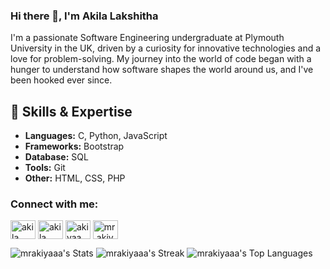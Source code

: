 
### Hi there 👋, I'm Akila Lakshitha

I'm a passionate Software Engineering undergraduate at Plymouth University in the UK, driven by a curiosity for innovative technologies and a love for problem-solving. My journey into the world of code began with a hunger to understand how software shapes the world around us, and I've been hooked ever since.


## 🚀 Skills & Expertise

- **Languages:** C, Python, JavaScript
- **Frameworks:** Bootstrap
- **Database:** SQL
- **Tools:** Git
- **Other:** HTML, CSS, PHP

<h3 align="left">Connect with me:</h3>
<p align="left">
<a href="https://linkedin.com/in/akila lakshitha" target="blank"><img align="center" src="https://raw.githubusercontent.com/rahuldkjain/github-profile-readme-generator/master/src/images/icons/Social/linked-in-alt.svg" alt="akila lakshitha" height="30" width="40" /></a>
<a href="https://fb.com/akila lakshitha" target="blank"><img align="center" src="https://raw.githubusercontent.com/rahuldkjain/github-profile-readme-generator/master/src/images/icons/Social/facebook.svg" alt="akila lakshitha" height="30" width="40" /></a>
<a href="https://instagram.com/akiyaa_xs" target="blank"><img align="center" src="https://raw.githubusercontent.com/rahuldkjain/github-profile-readme-generator/master/src/images/icons/Social/instagram.svg" alt="akiyaa_xs" height="30" width="40" /></a>
<a href="https://discord.gg/mr.akiyaa#1856" target="blank"><img align="center" src="https://raw.githubusercontent.com/rahuldkjain/github-profile-readme-generator/master/src/images/icons/Social/discord.svg" alt="mr.akiyaa#1856" height="30" width="40" /></a>
</p>


![mrakiyaaa's Stats](https://github-readme-stats.vercel.app/api?username=mrakiyaaa&theme=tokyonight&show_icons=true&hide_border=true&count_private=true)
![mrakiyaaa's Streak](https://github-readme-streak-stats.herokuapp.com/?user=mrakiyaaa&theme=tokyonight&hide_border=true)
![mrakiyaaa's Top Languages](https://github-readme-stats.vercel.app/api/top-langs/?username=mrakiyaaa&theme=tokyonight&show_icons=true&hide_border=true&layout=compact)

